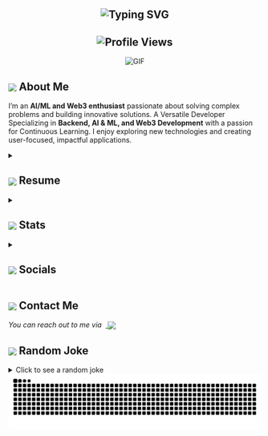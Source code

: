 <h2 align="center">
  <img src="https://readme-typing-svg.demolab.com?font=Fira+Code&size=28&pause=1000&center=true&vCenter=true&width=650&lines=Hi,+Fellow+Earthlings+%F0%9F%91%8B;This+is+Angad+Singh;AI%2FML+%26+Blockchain+Explorer;Coding+the+future,+one+block+at+a+time;Hope+to+Connect+with+you+All!;Happy+Coding!" alt="Typing SVG"/>
</h2>

<h2 align="center">
  <img src="https://komarev.com/ghpvc/?username=Angad-2002&color=dc143c&style=for-the-badge" alt="Profile Views" style="height:21px;">
</h2>

<div align="center">
 <img alt="GIF" src="https://media4.giphy.com/media/11KzOet1ElBDz2/giphy.gif?cid=6c09b952ufa3xxbbm0mpuadm2zaik3wjp4m9luz2ly0lyz8d&ep=v1_internal_gif_by_id&rid=giphy.gif&ct=g" />
</div>

## <img align ='center' src="https://i.giphy.com/media/v1.Y2lkPTc5MGI3NjExdjh2dDM4bDhyYzM5NmppaHJ6dG56Mmh3bTkyanFkdWRvZ3R1cGoycSZlcD12MV9pbnRlcm5hbF9naWZfYnlfaWQmY3Q9ZQ/LOnt6uqjD9OexmQJRB/giphy.gif" width="37" /> About Me

I’m an <strong>AI/ML and Web3 enthusiast</strong> passionate about solving complex problems and building innovative solutions. A Versatile Developer Specializing in <strong>Backend, AI & ML, and Web3 Development</strong> with a passion for Continuous Learning. I enjoy exploring new technologies and creating user-focused, impactful applications.

<details>
 <summary><h2> <img align="center" src="https://github.com/ParthJohri/ParthJohri/blob/readME/icons/about.png" width="37" /> Resume</h2></summary>
 
 <details>
  <summary><h4> <img align="center" src="https://github.com/ParthJohri/ParthJohri/blob/readME/icons/academics.gif"  width="29"/> Academics</h2></summary>

  <span><img src="https://img.shields.io/badge/BTECH-VIT_CSE'25-1877F2?style=for-the-badge"></span>
  <span><img src="https://img.shields.io/badge/CGPA (UPTO 6'TH SEMESTER)-8.79/10.0-EFEEE9?style=for-the-badge"></span>
  
</details>
 <details>
  <summary><h4> <img align="center" src="https://github.com/ParthJohri/ParthJohri/blob/readME/icons/experience.gif"  width="29"/> Experience</h2></summary>

- **AI/ML Intern** at SmartInternz (Remote) | Aug 2023 – Nov 2023  
  - Innovated a healthcare data analytics platform by integrating data sources, optimizing backend workflows, and implementing efficient ML algorithms.
  - Improved data processing efficiency by <strong>30%</strong> and improved disease detection accuracy to <strong>85%+</strong> by <strong>streamlining ETL processes</strong> and <strong>optimizing SQL queries.</strong>  
  - Collaborated with front-end developers to design a user-friendly interface using JavaScript, integrating custom DL models for disease detection, resulting in a <strong>20%</strong> increase in user engagement and enhanced platform versatility, employing <strong>Agile methodology.</strong>  

</details>
  
<details>
  <summary><h4> <img align="center" src="https://user-images.githubusercontent.com/74038190/216122041-518ac897-8d92-4c6b-9b3f-ca01dcaf38ee.png"  width="29"/> Coding Handles</h2></summary>

  [![LeetCode](https://img.shields.io/badge/LeetCode-000000?style=for-the-badge&logo=LeetCode&logoColor=#d16c06)](https://leetcode.com/u/Angad_2002/)
  [![Codeforces](https://img.shields.io/badge/Codeforces-445f9d?style=for-the-badge&logo=Codeforces&logoColor=white)](https://codeforces.com/profile/angad_2002)
  [![GeeksForGeeks](https://img.shields.io/badge/GeeksforGeeks-gray?style=for-the-badge&logo=geeksforgeeks&logoColor=35914c)](https://www.geeksforgeeks.org/user/angadsingh11092002/)
  [![CodeChef](https://img.shields.io/badge/CodeChef-%23964B00.svg?style=for-the-badge&logo=CodeChef&logoColor=white)](https://www.codechef.com/users/angad_11092002)
  [![Hackerrank](https://img.shields.io/badge/-Hackerrank-2EC866?style=for-the-badge&logo=HackerRank&logoColor=white)](https://www.hackerrank.com/profile/Angad_2002)
</details>


<details>
  <summary><h4> <img align="center" src="https://github.com/ParthJohri/ParthJohri/blob/readME/icons/techstack.gif"  width="29"/> Tech Stack</h2></summary>

  #### Languages
  ![C](https://img.shields.io/badge/c-%2300599C.svg?style=for-the-badge&logo=c&logoColor=white) 
  ![C++](https://img.shields.io/badge/c++-%2300599C.svg?style=for-the-badge&logo=c%2B%2B&logoColor=white)  
  ![Java](https://img.shields.io/badge/java-%23ED8B00.svg?style=for-the-badge&logo=java&logoColor=white) 
  ![JavaScript](https://img.shields.io/badge/javascript-%23323330.svg?style=for-the-badge&logo=javascript&logoColor=%23F7DF1E) 
  ![Python](https://img.shields.io/badge/python-3670A0?style=for-the-badge&logo=python&logoColor=ffdd54) 
  ![Markdown](https://img.shields.io/badge/markdown-%23000000.svg?style=for-the-badge&logo=markdown&logoColor=white) 
  ![CSS3](https://img.shields.io/badge/css3-%231572B6.svg?style=for-the-badge&logo=css3&logoColor=white) 
  ![HTML5](https://img.shields.io/badge/html5-%23E34F26.svg?style=for-the-badge&logo=html5&logoColor=white)
  ![Solidity](https://img.shields.io/badge/Solidity-%23363636.svg?style=for-the-badge&logo=solidity&logoColor=white)

  #### Libraries/Frameworks
  ![Bootstrap](https://img.shields.io/badge/bootstrap-%23563D7C.svg?style=for-the-badge&logo=bootstrap&logoColor=white) 
  ![Flask](https://img.shields.io/badge/flask-%23000.svg?style=for-the-badge&logo=flask&logoColor=white)
  ![React](https://img.shields.io/badge/react-%2320232a.svg?style=for-the-badge&logo=react&logoColor=%2361DAFB) 
  ![Next JS](https://img.shields.io/badge/Next-black?style=for-the-badge&logo=next.js&logoColor=white) 
  ![jQuery](https://img.shields.io/badge/jquery-%230769AD.svg?style=for-the-badge&logo=jquery&logoColor=white) 
  ![Express.js](https://img.shields.io/badge/threejs-black?style=for-the-badge&logo=three.js&logoColor=white) 
  ![MySQL](https://img.shields.io/badge/mysql-%2300f.svg?style=for-the-badge&logo=mysql&logoColor=white) 
  ![NPM](https://img.shields.io/badge/NPM-%23CB3837.svg?style=for-the-badge&logo=npm&logoColor=white)
  ![Node-RED](https://img.shields.io/badge/Node--RED-%238F0000.svg?style=for-the-badge&logo=node-red&logoColor=white)
  ![Web3.js](https://img.shields.io/badge/web3.js-F16822?style=for-the-badge&logo=web3.js&logoColor=white)
  ![NumPy](https://img.shields.io/badge/numpy-%23013243.svg?style=for-the-badge&logo=numpy&logoColor=white)
  ![Pandas](https://img.shields.io/badge/pandas-%23150458.svg?style=for-the-badge&logo=pandas&logoColor=white)
  ![Keras](https://img.shields.io/badge/Keras-%23D00000.svg?style=for-the-badge&logo=Keras&logoColor=white)
  ![Matplotlib](https://img.shields.io/badge/Matplotlib-%23ffffff.svg?style=for-the-badge&logo=Matplotlib&logoColor=black)
  ![scikit-learn](https://img.shields.io/badge/scikit--learn-%23F7931E.svg?style=for-the-badge&logo=scikit-learn&logoColor=white)
  ![PyTorch](https://img.shields.io/badge/PyTorch-%23EE4C2C.svg?style=for-the-badge&logo=PyTorch&logoColor=white)
  ![SciPy](https://img.shields.io/badge/SciPy-%230C55A5.svg?style=for-the-badge&logo=scipy&logoColor=%white)
  ![TensorFlow](https://img.shields.io/badge/TensorFlow-%23FF6F00.svg?style=for-the-badge&logo=TensorFlow&logoColor=white)
  
  #### Deployment
  ![AWS](https://img.shields.io/badge/AWS-%23FF9900.svg?style=for-the-badge&logo=amazon-aws&logoColor=white) 
  ![Heroku](https://img.shields.io/badge/heroku-%23430098.svg?style=for-the-badge&logo=heroku&logoColor=white) 
  ![Vercel](https://img.shields.io/badge/vercel-%23000000.svg?style=for-the-badge&logo=vercel&logoColor=white) 

  #### Tools
  ![Arduino](https://img.shields.io/badge/-Arduino-00979D?style=for-the-badge&logo=Arduino&logoColor=white)
  ![Figma](https://img.shields.io/badge/figma-%23F24E1E.svg?style=for-the-badge&logo=figma&logoColor=white) 
  ![Visual Studio](https://img.shields.io/badge/Visual%20Studio-5C2D91.svg?style=for-the-badge&logo=visual-studio&logoColor=white)
  ![Visual Studio Code](https://img.shields.io/badge/Visual%20Studio%20Code-0078d7.svg?style=for-the-badge&logo=visual-studio-code&logoColor=white)
  ![NodeJS](https://img.shields.io/badge/node.js-6DA55F?style=for-the-badge&logo=node.js&logoColor=white)
  ![Git](https://img.shields.io/badge/git-%23F05033.svg?style=for-the-badge&logo=git&logoColor=white)
  ![GitHub](https://img.shields.io/badge/github-%23121011.svg?style=for-the-badge&logo=github&logoColor=white)
  ![Google Colab](https://img.shields.io/badge/Google%20Colab-%23F9A825.svg?style=for-the-badge&logo=googlecolab&logoColor=white)
  ![Jupyter Notebook](https://img.shields.io/badge/jupyter-%23FA0F00.svg?style=for-the-badge&logo=jupyter&logoColor=white)
  ![Linux Mint](https://img.shields.io/badge/Linux%20Mint-87CF3E?style=for-the-badge&logo=Linux%20Mint&logoColor=white)
  ![Ubuntu](https://img.shields.io/badge/Ubuntu-E95420?style=for-the-badge&logo=ubuntu&logoColor=white)
  ![Kali](https://img.shields.io/badge/Kali-268BEE?style=for-the-badge&logo=kalilinux&logoColor=white)
  ![Windows 11](https://img.shields.io/badge/Windows%2011-%230079d5.svg?style=for-the-badge&logo=Windows%2011&logoColor=white)
  ![Docker](https://img.shields.io/badge/docker-%230db7ed.svg?style=for-the-badge&logo=docker&logoColor=white)
  
</details>

<details>
  <summary><h4> <img align="center" src="https://github.com/ParthJohri/ParthJohri/blob/readME/icons/projects.gif"  width="29"/> Projects</h2></summary>

   #### <a href="https://github.com/Angad-2002/ExamSecure">ExamSecure</a>
  <span><img src="https://img.shields.io/badge/HTML5-%23E34F26.svg?style=for-the-badge&logo=html5&logoColor=white"> <img src="https://img.shields.io/badge/css3-%231572B6.svg?style=for-the-badge&logo=css3&logoColor=white"> <img src="https://img.shields.io/badge/javascript-%23323330.svg?style=for-the-badge&logo=javascript&logoColor=%23F7DF1E"> <img src="https://img.shields.io/badge/Solidity-%23363636.svg?style=for-the-badge&logo=solidity&logoColor=white"> <img src="https://img.shields.io/badge/web3.js-F16822?style=for-the-badge&logo=web3.js&logoColor=white"> <img src="https://img.shields.io/badge/node.js-6DA55F?style=for-the-badge&logo=node.js&logoColor=white"> <img src="https://img.shields.io/badge/react-%2320232a.svg?style=for-the-badge&logo=react&logoColor=%2361DAFB"> <img src="https://img.shields.io/badge/python-3670A0?style=for-the-badge&logo=python&logoColor=ffdd54"> <img src="https://img.shields.io/badge/flask-%23000.svg?style=for-the-badge&logo=flask&logoColor=white"> <img src="https://img.shields.io/badge/OpenCV-%235C3EE8.svg?style=for-the-badge&logo=opencv&logoColor=white"></span>  
  - Implemented a secure online exam platform with real-time proctoring using FaceDB and OpenCV to detect and flag suspicious activities. 
  - Built an efficient backend system using Flask and FaceDB, ensuring seamless user authentication and secure data storage. 
  - **Key Metrics:** Face Recognition Module achieved **~99% TPR**, **0.1%-1% FPR**, **~98%-99% Accuracy**, **~95%-99% Precision**, **~97%-99% F1 Score**, and an AUC of **>0.99**. Default Euclidean threshold set to **0.6** for recognition.
  - **Impact:** Improved exam integrity by 40% and offered an efficient solution for remote education institutions to conduct exams securely.

  #### <a href="https://github.com/Angad-2002/Merkle-Tree-DApp">Merkle Tree Verifier</a>
 <span><img src="https://img.shields.io/badge/HTML5-%23E34F26.svg?style=for-the-badge&logo=html5&logoColor=white"> <img src="https://img.shields.io/badge/css3-%231572B6.svg?style=for-the-badge&logo=css3&logoColor=white"> <img src="https://img.shields.io/badge/javascript-%23323330.svg?style=for-the-badge&logo=javascript&logoColor=%23F7DF1E"> <img src="https://img.shields.io/badge/Solidity-%23363636.svg?style=for-the-badge&logo=solidity&logoColor=white"> <img src="https://img.shields.io/badge/web3.js-F16822?style=for-the-badge&logo=web3.js&logoColor=white"> <img src="https://img.shields.io/badge/node.js-6DA55F?style=for-the-badge&logo=node.js&logoColor=white"> <img src="https://img.shields.io/badge/flask-%23000.svg?style=for-the-badge&logo=flask&logoColor=white"></span>  
 - Designed a blockchain-based **Merkle Proof Verifier** smart contract to validate transactions with a cryptographic hashing mechanism, reducing verification time by **30%** compared to naive approaches.  
 - Developed the contract in **Solidity**, tested integration with **Web3.js**, and deployed on a local Ethereum network to handle up to **10,000 transactions** efficiently with minimal gas costs.  
 - **Impact:** Achieved scalability improvements of **20%**, enabling secure and cost-effective transaction verification for decentralized systems.

  #### <a href="https://github.com/Angad-2002/MindSyncPlus">MindSync+</a>
  <span><img src="https://img.shields.io/badge/HTML5-%23E34F26.svg?style=for-the-badge&logo=html5&logoColor=white"> <img src="https://img.shields.io/badge/css3-%231572B6.svg?style=for-the-badge&logo=css3&logoColor=white"> <img src="https://img.shields.io/badge/javascript-%23323330.svg?style=for-the-badge&logo=javascript&logoColor=%23F7DF1E"> <img src="https://img.shields.io/badge/bootstrap-%23563D7C.svg?style=for-the-badge&logo=bootstrap&logoColor=white"> <img src="https://img.shields.io/badge/flask-%23000.svg?style=for-the-badge&logo=flask&logoColor=white"> <img src="https://img.shields.io/badge/MySQL-%2300f.svg?style=for-the-badge&logo=mysql&logoColor=white"> <img src="https://img.shields.io/badge/TensorFlow-%23FF6F00.svg?style=for-the-badge&logo=TensorFlow&logoColor=white"> <img src="https://img.shields.io/badge/Google%20Colab-%23F9A825.svg?style=for-the-badge&logo=googlecolab&logoColor=white"></span>  
  - Innovated an end-to-end healthcare platform for detecting Alzheimer's stages from MRI scans, incorporating a login and complaint registration system. Integrated ML models like Custom CNNs, VGG16, and ResNet50 to optimize disease detection.
  - Designed a user-friendly interface using HTML3, CSS, JavaScript, and Bootstrap, and optimized backend systems using Flask and MySQL. Streamlined ETL processes and improved data processing efficiency by 30%. 
  - **Impact:** Achieved 85%+ disease detection accuracy, increased user engagement by 20% through a seamless interface, and enhanced platform versatility for real-world healthcare applications.

  #### <a href="https://github.com/Angad-2002/Harry-Potter-Sorting-Hat">Sorting Hat</a>
  <span><img src="https://img.shields.io/badge/HTML5-%23E34F26.svg?style=for-the-badge&logo=html5&logoColor=white"> <img src="https://img.shields.io/badge/css3-%231572B6.svg?style=for-the-badge&logo=css3&logoColor=white"> <img src="https://img.shields.io/badge/javascript-%23323330.svg?style=for-the-badge&logo=javascript&logoColor=%23F7DF1E"> <img src="https://img.shields.io/badge/bootstrap-%23563D7C.svg?style=for-the-badge&logo=bootstrap&logoColor=white"> <img src="https://img.shields.io/badge/python-3670A0?style=for-the-badge&logo=python&logoColor=ffdd54"> <img src="https://img.shields.io/badge/flask-%23000.svg?style=for-the-badge&logo=flask&logoColor=white"> <img src="https://img.shields.io/badge/numpy-%23013243.svg?style=for-the-badge&logo=numpy&logoColor=white"> <img src="https://img.shields.io/badge/pandas-%23150458.svg?style=for-the-badge&logo=pandas&logoColor=white"> <img src="https://img.shields.io/badge/Google%20Colab-%23F9A825.svg?style=for-the-badge&logo=googlecolab&logoColor=white"></span> 
  - Built a machine learning model using a Gaussian Classifier to classify individuals into houses from the Harry Potter Universe based on the Big Five Personality Score.  
  - Achieved an **81.34% model accuracy**, showcasing the effectiveness of personality-based predictive analysis.  
  - **Impact:** Engaged users with an interactive personality classification system while demonstrating real-world ML applications in entertainment.  

  #### <a href="https://github.com/Angad-2002/Gene_ML">Genome Classifier</a>
  <span><img src="https://img.shields.io/badge/python-3670A0?style=for-the-badge&logo=python&logoColor=ffdd54"> <img src="https://img.shields.io/badge/numpy-%23013243.svg?style=for-the-badge&logo=numpy&logoColor=white"> <img src="https://img.shields.io/badge/pandas-%23150458.svg?style=for-the-badge&logo=pandas&logoColor=white"> <img src="https://img.shields.io/badge/Matplotlib-%23ffffff.svg?style=for-the-badge&logo=Matplotlib&logoColor=black"> <img src="https://img.shields.io/badge/Google%20Colab-%23F9A825.svg?style=for-the-badge&logo=googlecolab&logoColor=white"></span>  
  - Developed a genome sequence classification model using **Multinomial Naive Bayes** and NLP to classify genomes into classes like chimpanzees, humans, and dogs.  
  - **Impact:** Delivered a highly accurate solution with classification rates of **99.8% for chimpanzees**, **98.6% for humans**, and **92% for dogs**, emphasizing its capability for genetic research and analysis.  

</details>

</details>


<details>
  <summary><h2> <img align="center" src="https://github.com/ParthJohri/ParthJohri/blob/readME/icons/stats.gif"  width="32"/> Stats</h2></summary>

  ### Leetcode
  <div align="center">
  <a href="https://leetcode.com/u/Angad_2002/">
  <img height="316" src="https://leetcard.jacoblin.cool/Angad_2002?theme=dark&font=Ubuntu&cache=14400&ext=contest&sheets=https://gist.githubusercontent.com/binarysolver/5e715e284c89cace8f5fa09f7fb930b8/raw/ec0be570f114124b1a2156a660d67baa0ab5639d/leetcode_stats_card.css" alt="Angad Singh Leetcode Stats"/>
  </a>
 </div>


  ### Codeforces
  <div align="center">
    <a href="https://codeforces.com/profile/angad_2002">
      <img height="316" src="https://codeforces-readme-stats.vercel.app/api/card?username=angad_2002&theme=github_dark&force_username=true&border_color=404040" alt="Angad Singh Codeforces Stats"/>
    </a>
  </div>

  ### CodeChef
  <div align="center">
    <a href="https://www.codechef.com/users/angad_11092002">
      <img height="316" src="https://codechef-readme-stats.onrender.com/angad_11092002?v=1" alt="Angad Singh CodeChef Stats"/>
    </a>
  </div>
  
  ### GitHub
  <div align="center">

   ![](https://github-readme-stats.vercel.app/api?username=Angad-2002&theme=tokyonight&hide_border=false&include_all_commits=true&count_private=false)<br/>
   ![](https://github-readme-streak-stats.herokuapp.com/?user=Angad-2002&theme=tokyonight&hide_border=false)<br/>
   ![](https://github-readme-stats.vercel.app/api/top-langs/?username=Angad-2002&theme=tokyonight&hide_border=false&include_all_commits=true&count_private=false&layout=compact&card_width=450)<br/>
   ![](https://github-readme-activity-graph.vercel.app/graph?username=Angad-2002&theme=tokyo-night)

  </div>
</details>

<details>
  <summary><h2> <img align ='center' src='https://i.giphy.com/media/v1.Y2lkPTc5MGI3NjExaGtqdDdwN2oyNWJ4czlncHBkamJxaHcxYmVmcXY3a3I3MjRmYjBrbCZlcD12MV9pbnRlcm5hbF9naWZfYnlfaWQmY3Q9ZQ/kmUvauX8TMWg0OsqKW/giphy.gif' width ='37' /> Socials</h2></summary>

<div style="display: flex; flex-direction: column; justify-content: center; align-items: center; ">
  <a href="https://www.linkedin.com/in/angad2002/"><img src="https://img.shields.io/badge/linkedin-%230077B5.svg?style=for-the-badge&logo=linkedin&logoColor=white" alt="LinkedIn Badge"/></a>
  <a href="https://www.instagram.com/angadsingh_2002/"><img src="https://img.shields.io/badge/Instagram-%23E4405F.svg?style=for-the-badge&logo=Instagram&logoColor=white" alt="Instagram Badge"/></a>
  <a href="https://www.reddit.com/user/Embarrassed-Ratio917/"><img src="https://img.shields.io/badge/Reddit-%23FF4500.svg?style=for-the-badge&logo=Reddit&logoColor=white" alt="Reddit Badge"/></a>
  <a href="https://x.com/09Angadsingh"><img src="https://img.shields.io/badge/X-%23000000.svg?style=for-the-badge&logo=X&logoColor=white" alt="X Badge"/></a>
  <a href="https://leetcode.com/u/Angad_2002/"><img src="https://img.shields.io/badge/LeetCode-000000?style=for-the-badge&logo=LeetCode&logoColor=#d16c06" alt="LeetCode Badge"/></a>
  <a href="https://www.codechef.com/users/angad_11092002"><img src="https://img.shields.io/badge/CodeChef-%23964B00.svg?style=for-the-badge&logo=CodeChef&logoColor=white" alt="CodeChef Badge"/></a>
  <a href="https://codeforces.com/profile/angad_2002"><img src="https://img.shields.io/badge/Codeforces-445f9d?style=for-the-badge&logo=Codeforces&logoColor=white" alt="CodeForces Badge"/></a>
</div>

  
</details>

## <img align="center" src="https://github.com/ParthJohri/ParthJohri/blob/readME/icons/Contact.gif"  width="37"/> Contact Me

<p> 
 <i>You can reach out to me via</i> 
&nbsp;<a href="mailto:angadsinghriar.11092002@gmail.com">
     <img align="center" src="https://github.com/ParthJohri/ParthJohri/blob/readME/icons/Gmail.gif"  width="100"/>
 </a>
</p>

## <img align ='center' src='https://media2.giphy.com/media/UQDSBzfyiBKvgFcSTw/giphy.gif?cid=ecf05e47p3cd513axbek3f56ti3jzizq8hincw20jauyyfyw&rid=giphy.gif' width ='37' /> Random Joke 

<details>
  <summary>Click to see a random joke</summary>
  <div align="center">
   
  ![Jokes Card](https://readme-jokes.vercel.app/api?theme=halloween)
  
  </div>
</details>

<div align="center">
  <picture>
    <source media="(prefers-color-scheme: dark)" srcset="https://github.com/Angad-2002/Angad-2002/blob/output/github-contribution-grid-snake-dark.svg">
    <source media="(prefers-color-scheme: light)" srcset="https://github.com/Angad-2002/Angad-2002/blob/output/github-contribution-grid-snake.svg">
    <img alt="github contribution grid snake animation" src="https://github.com/Angad-2002/Angad-2002/blob/output/github-contribution-grid-snake.svg">
  </picture>
</div>

